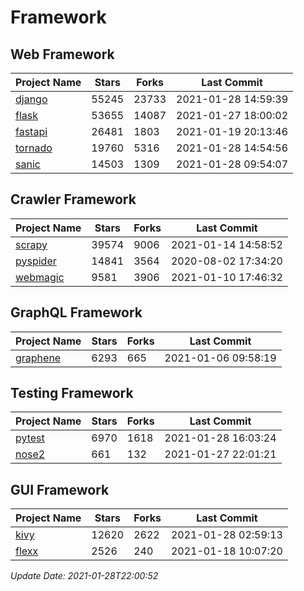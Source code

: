 # Framework

## Web Framework
| Project Name | Stars | Forks | Last Commit |
| ------------ | ----- | ----- | ----------- |
| [django](https://github.com/django/django) | 55245 | 23733 | 2021-01-28 14:59:39 |
| [flask](https://github.com/pallets/flask) | 53655 | 14087 | 2021-01-27 18:00:02 |
| [fastapi](https://github.com/tiangolo/fastapi) | 26481 | 1803 | 2021-01-19 20:13:46 |
| [tornado](https://github.com/tornadoweb/tornado) | 19760 | 5316 | 2021-01-28 14:54:56 |
| [sanic](https://github.com/sanic-org/sanic) | 14503 | 1309 | 2021-01-28 09:54:07 |

## Crawler Framework
| Project Name | Stars | Forks | Last Commit |
| ------------ | ----- | ----- | ----------- |
| [scrapy](https://github.com/scrapy/scrapy) | 39574 | 9006 | 2021-01-14 14:58:52 |
| [pyspider](https://github.com/binux/pyspider) | 14841 | 3564 | 2020-08-02 17:34:20 |
| [webmagic](https://github.com/code4craft/webmagic) | 9581 | 3906 | 2021-01-10 17:46:32 |

## GraphQL Framework
| Project Name | Stars | Forks | Last Commit |
| ------------ | ----- | ----- | ----------- |
| [graphene](https://github.com/graphql-python/graphene) | 6293 | 665 | 2021-01-06 09:58:19 |

## Testing Framework
| Project Name | Stars | Forks | Last Commit |
| ------------ | ----- | ----- | ----------- |
| [pytest](https://github.com/pytest-dev/pytest) | 6970 | 1618 | 2021-01-28 16:03:24 |
| [nose2](https://github.com/nose-devs/nose2) | 661 | 132 | 2021-01-27 22:01:21 |

## GUI Framework
| Project Name | Stars | Forks | Last Commit |
| ------------ | ----- | ----- | ----------- |
| [kivy](https://github.com/kivy/kivy) | 12620 | 2622 | 2021-01-28 02:59:13 |
| [flexx](https://github.com/flexxui/flexx) | 2526 | 240 | 2021-01-18 10:07:20 |

*Update Date: 2021-01-28T22:00:52*